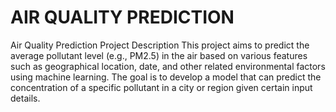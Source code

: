 # AIR QUALITY PREDICTION



Air Quality Prediction Project Description
This project aims to predict the average pollutant level (e.g., PM2.5) in the air based on various features such as geographical location, date, and other related environmental factors using machine learning. The goal is to develop a model that can predict the concentration of a specific pollutant in a city or region given certain input details.
